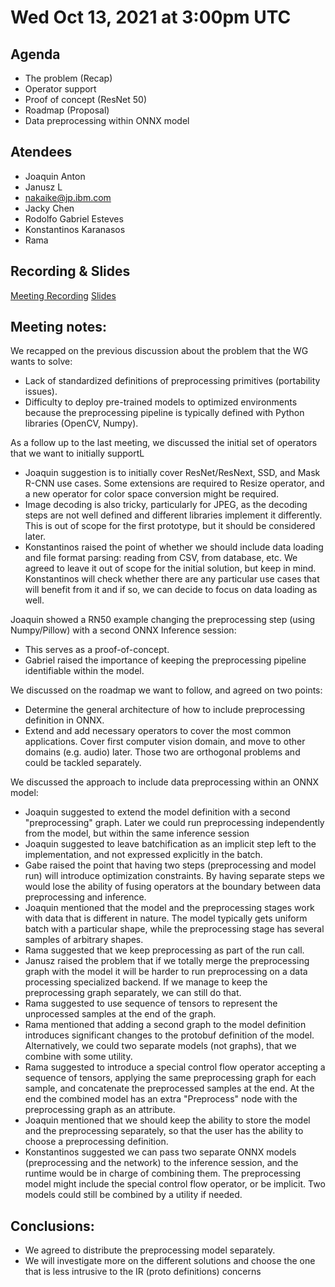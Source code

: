 <!--- SPDX-License-Identifier: Apache-2.0 -->

# Wed Oct 13, 2021 at 3:00pm UTC

## Agenda
* The problem (Recap)
* Operator support
* Proof of concept (ResNet 50)
* Roadmap (Proposal)
* Data preprocessing within ONNX model

## Atendees
* Joaquin Anton
* Janusz L
* nakaike@jp.ibm.com
* Jacky Chen
* Rodolfo Gabriel Esteves
* Konstantinos Karanasos
* Rama

## Recording & Slides

[Meeting Recording](https://lists.lfaidata.foundation/g/onnx-wg-preprocessing/files/onnx_preprocessing_20211013.mp4)
[Slides](slides/20211013_slides.pdf)

## Meeting notes:

We recapped on the previous discussion about the problem that the WG wants to solve:
* Lack of standardized definitions of preprocessing primitives (portability issues).
* Difficulty to deploy pre-trained models to optimized environments because the preprocessing pipeline is typically defined with Python libraries (OpenCV, Numpy).

As a follow up to the last meeting, we discussed the initial set of operators that we want to initially supportL
* Joaquin suggestion is to initially cover ResNet/ResNext, SSD, and Mask R-CNN use cases. Some extensions are required to Resize operator, and a new operator for color space conversion might be required.
* Image decoding is also tricky, particularly for JPEG, as the decoding steps are not well defined and different libraries implement it differently. This is out of scope for the first prototype, but it should be considered later.
* Konstantinos raised the point of whether we should include data loading and file format parsing: reading from CSV, from database, etc. We agreed to leave it out of scope for the initial solution, but keep in mind. Konstantinos will check whether there are any particular use cases that will benefit from it and if so, we can decide to focus on data loading as well.

Joaquin showed a RN50 example changing the preprocessing step (using Numpy/Pillow) with a second ONNX Inference session:
* This serves as a proof-of-concept.
* Gabriel raised the importance of keeping the preprocessing pipeline identifiable within the model.

We discussed on the roadmap we want to follow, and agreed on two points:
* Determine the general architecture of how to include preprocessing definition in ONNX.
* Extend and add necessary operators to cover the most common applications. Cover first computer vision domain, and move to other domains (e.g. audio) later.
Those two are orthogonal problems and could be tackled separately.

We discussed the approach to include data preprocessing within an ONNX model:
* Joaquin suggested to extend the model definition with a second "preprocessing" graph. Later we could run preprocessing independently from the model, but within the same inference session
* Joaquin suggested to leave batchification as an implicit step left to the implementation, and not expressed explicitly in the batch.
* Gabe raised the point that having two steps (preprocessing and model run) will introduce optimization constraints. By having separate steps we would lose the ability of fusing operators at the boundary between data preprocessing and inference.
* Joaquin mentioned that the model and the preprocessing stages work with data that is different in nature. The model typically gets uniform batch with a particular shape, while the preprocessing stage has several samples of arbitrary shapes.
* Rama suggested that we keep preprocessing as part of the run call.
* Janusz raised the problem that if we totally merge the preprocessing graph with the model it will be harder to run preprocessing on a data processing specialized backend. If we manage to keep the preprocessing graph separately, we can still do that.
* Rama suggested to use sequence of tensors to represent the unprocessed samples at the end of the graph.
* Rama mentioned that adding a second graph to the model definition introduces significant changes to the protobuf definition of the model. Alternatively, we could two separate models (not graphs), that we combine with some utility.
* Rama suggested to introduce a special control flow operator accepting a sequence of tensors, applying the same preprocessing graph for each sample, and concatenate the preprocessed samples at the end. At the end the combined model has an extra "Preprocess" node with the preprocessing graph as an attribute.
* Joaquin mentioned that we should keep the ability to store the model and the preprocessing separately, so that the user has the ability to choose a preprocessing definition.
* Konstantinos suggested we can pass two separate ONNX models (preprocessing and the network) to the inference session, and the runtime would be in charge of combining them. The preprocessing model might include the special control flow operator, or be implicit. Two models could still be combined by a utility if needed.

## Conclusions:
* We agreed to distribute the preprocessing model separately.
* We will investigate more on the different solutions and choose the one that is less intrusive to the IR (proto definitions) concerns
